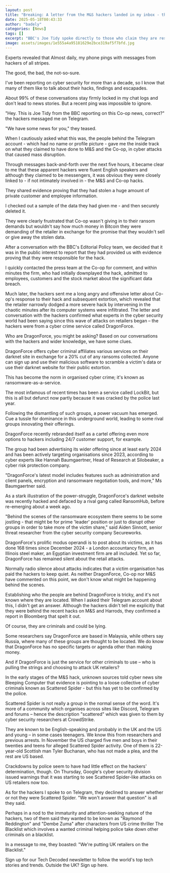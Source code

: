 ```yaml
---
layout: post
title: "Breaking: A letter from the M&S hackers landed in my inbox - this is what happened next"
date: 2025-05-18T00:43:33
author: "badely"
categories: [News]
tags: []
excerpt: "BBC's Joe Tidy spoke directly to those who claim they are responsible for hacking M&amp;S and Co-op."
image: assets/images/1e555a4a95181629e2bce319af5f7bfd.jpg
---
```


Experts revealed that Almost daily, my phone pings with messages from hackers of all stripes. 

The good, the bad, the not-so-sure.

I've been reporting on cyber security for more than a decade, so I know that many of them like to talk about their hacks, findings and escapades.

About 99% of these conversations stay firmly locked in my chat logs and don't lead to news stories. But a recent ping was impossible to ignore.

"Hey. This is Joe Tidy from the BBC reporting on this Co-op news, correct?" the hackers messaged me on Telegram.

"We have some news for you," they teased.

When I cautiously asked what this was, the people behind the Telegram account - which had no name or profile picture - gave me the inside track on what they claimed to have done to M&S and the Co-op, in cyber attacks that caused mass disruption.

Through messages back-and-forth over the next five hours, it became clear to me that these apparent hackers were fluent English speakers and although they claimed to be messengers, it was obvious they were closely linked to - if not intimately involved in - the M&S and Co-op hacks.

They shared evidence proving that they had stolen a huge amount of private customer and employee information. 

I checked out a sample of the data they had given me - and then securely deleted it.

They were clearly frustrated that Co-op wasn't giving in to their ransom demands but wouldn't say how much money in Bitcoin they were demanding of the retailer in exchange for the promise that they wouldn't sell or give away the stolen data.

After a conversation with the BBC's Editorial Policy team, we decided that it was in the public interest to report that they had provided us with evidence proving that they were responsible for the hack. 

I quickly contacted the press team at the Co-op for comment, and within minutes the firm, who had initially downplayed the hack, admitted to employees, customers and the stock market about the significant data breach. 

Much later, the hackers sent me a long angry and offensive letter about Co-op's response to their hack and subsequent extortion, which revealed that the retailer narrowly dodged a more severe hack by intervening in the chaotic minutes after its computer systems were infiltrated. The letter and conversation with the hackers confirmed what experts in the cyber security world had been saying since this wave of attacks on retailers began – the hackers were from a cyber crime service called DragonForce.

Who are DragonForce, you might be asking? Based on our conversations with the hackers and wider knowledge, we have some clues.

DragonForce offers cyber criminal affiliates various services on their darknet site in exchange for a 20% cut of any ransoms collected. Anyone can sign up and use their malicious software to scramble a victim's data or use their darknet website for their public extortion.

This has become the norm in organised cyber crime; it's known as ransomware-as-a-service.

The most infamous of recent times has been a service called LockBit, but this is all but defunct now partly because it was cracked by the police last year.

Following the dismantling of such groups, a power vacuum has emerged. Cue a tussle for dominance in this underground world, leading to some rival groups innovating their offerings.

DragonForce recently rebranded itself as a cartel offering even more options to hackers including 24/7 customer support, for example.

The group had been advertising its wider offering since at least early 2024 and has been actively targeting organisations since 2023, according to cyber experts like Hannah Baumgaertner, Head of Research at Silobeaker, a cyber risk protection company. 

"DragonForce's latest model includes features such as administration and client panels, encryption and ransomware negotiation tools, and more," Ms Baumgaertner said.

As a stark illustration of the power-struggle, DragonForce's darknet website was recently hacked and defaced by a rival gang called RansomHub, before re-emerging about a week ago.

"Behind the scenes of the ransomware ecosystem there seems to be some jostling - that might be for prime 'leader' position or just to disrupt other groups in order to take more of the victim share," said Aiden Sinnott, senior threat researcher from the cyber security company Secureworks.

DragonForce's prolific modus operandi is to post about its victims, as it has done 168 times since December 2024 - a London accountancy firm, an Illinois steel maker, an Egyptian investment firm are all included. Yet so far, DragonForce has remained silent about the retail attacks.

Normally radio silence about attacks indicates that a victim organisation has paid the hackers to keep quiet. As neither DragonForce, Co-op nor M&S have commented on this point, we don't know what might be happening behind the scenes.

Establishing who the people are behind DragonForce is tricky, and it's not known where they are located. When I asked their Telegram account about this, I didn't get an answer. Although the hackers didn't tell me explicitly that they were behind the recent hacks on M&S and Harrods, they confirmed a report in Bloomberg that spelt it out.

Of course, they are criminals and could be lying.

Some researchers say DragonForce are based in Malaysia, while others say Russia, where many of these groups are thought to be located.  We do know that DragonForce has no specific targets or agenda other than making money.

And if DragonForce is just the service for other criminals to use – who is pulling the strings and choosing to attack UK retailers?

In the early stages of the M&S hack, unknown sources told cyber news site Bleeping Computer that evidence is pointing to a loose collective of cyber criminals known as Scattered Spider - but this has yet to be confirmed by the police.

Scattered Spider is not really a group in the normal sense of the word. It's more of a community which organises across sites like Discord, Telegram and forums – hence the description "scattered" which was given to them by cyber security researchers at CrowdStrike.

They are known to be English-speaking and probably in the UK and the US and young – in some cases teenagers. We know this from researchers and previous arrests. In November the US charged five men and boys in their twenties and teens for alleged Scattered Spider activity. One of them is 22-year-old Scottish man Tyler Buchanan, who has not made a plea, and the rest are US based.

Crackdowns by police seem to have had little effect on the hackers' determination, though. On Thursday, Google's cyber security division issued warnings that it was starting to see Scattered Spider-like attacks on US retailers now too.

As for the hackers I spoke to on Telegram, they declined to answer whether or not they were Scattered Spider. "We won't answer that question" is all they said.

Perhaps in a nod to the immaturity and attention-seeking nature of the hackers, two of them said they wanted to be known as "Raymond Reddington" and "Dembe Zuma" after characters from US crime thriller The Blacklist which involves a wanted criminal helping police take down other criminals on a blacklist.

In a message to me, they boasted: "We're putting UK retailers on the Blacklist."

Sign up for our Tech Decoded newsletter to follow the world's top tech stories and trends. Outside the UK? Sign up here.

